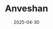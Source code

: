 ---  
layout: startup_page  
title: "Anveshan"  
id: "anveshan.farm"  
permalink: "/anveshananveshan.farm04302025/"  
website: "https://www.anveshan.farm/"  
funding_round: "Series A"  
funding_amount: "₹48Cr"  
investors: "Wipro Consumer Care Ventures, DSG Consumer Partners, Titan Capital Winners Fund, Force Ventures, Aman Gupta, Sameer Mehta"  
about: "Anveshan is a farm-to-kitchen brand offering ghee, cooking oil, and sweets through its D2C platform and e-commerce channels. Founded in 2020, it focuses on minimally processed products and has achieved significant growth, exceeding ₹100 crore in net revenue run-rate in FY25."  
markets: "Food and Beverage, FMCG, Health Care, Organic Food"  
hq: "Bengaluru, Karnataka, India"  
founded_year: "2019"  
linkedin: "https://www.linkedin.com/company/anveshan-farm"  
twitter: "https://twitter.com/anveshan_farms"  
instagram: ""  
facebook: "https://www.facebook.com/anveshan.farm/"  
crunchbase: "https://www.crunchbase.com/organization/anveshan"  
pitchbook: "https://pitchbook.com/profiles/company/442481-95"  

date_display: "30-Apr-2025"  
date: "2025-04-30"

# SEO Optimization  
meta_title: "Anveshan - Series A Funding (₹48Cr)"  
meta_description: "Anveshan, Anveshan is a farm-to-kitchen brand offering ghee, cooking oil, and sweets through its D2C platform and e-commerce channels. Founded in 2020, it focus..."  
meta_keywords: "Anveshan, Food and Beverage, FMCG, Health Care, Organic Food, Series A funding"  
canonical_url: "https://startup.projectstartups.com/anveshananveshan.farm04302025/"  
---